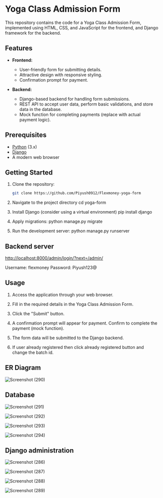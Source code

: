 # Yoga Class Admission Form

This repository contains the code for a Yoga Class Admission Form, implemented using HTML, CSS, and JavaScript for the frontend, and Django framework for the backend.

## Features

- **Frontend:**
  - User-friendly form for submitting details.
  - Attractive design with responsive styling.
  - Confirmation prompt for payment.

- **Backend:**
  - Django-based backend for handling form submissions.
  - REST API to accept user data, perform basic validations, and store data in the database.
  - Mock function for completing payments (replace with actual payment logic).

## Prerequisites

- [Python](https://www.python.org/) (3.x)
- [Django](https://www.djangoproject.com/)
- A modern web browser

## Getting Started

1. Clone the repository:

   ```bash
   git clone https://github.com/Piyush0912/Flexmoney-yoga-form

2. Navigate to the project directory
     cd yoga-form

3. Install Django (consider using a virtual environment)
     pip install django

4. Apply migrations:
   python manage.py migrate

5. Run the development server:
    python manage.py runserver

## Backend server

   [http://localhost:8000/admin/login/?next=/admin/](http://127.0.0.1:8000/admin/)

   Username: flexmoney
   Password: Piyush123@

## Usage

  1. Access the application through your web browser.

  2. Fill in the required details in the Yoga Class Admission Form.

  3. Click the "Submit" button.

  4. A confirmation prompt will appear for payment. Confirm to complete the payment (mock function).

  5. The form data will be submitted to the Django backend.

  6. If user already registered then click already registered button and change the batch id.
   
## ER Diagram
   

 
![Screenshot (290)](https://github.com/Piyush0912/Flexmoney-yoga-form/assets/90132390/816d1352-4a95-4956-a717-3ce0e2f17821)



## Database


![Screenshot (291)](https://github.com/Piyush0912/Flexmoney-yoga-form/assets/90132390/27fd74c3-6dab-420b-9e73-cd8d21309c41)


![Screenshot (292)](https://github.com/Piyush0912/Flexmoney-yoga-form/assets/90132390/357b3603-3e07-4dc8-b1b0-7bb802310141)


![Screenshot (293)](https://github.com/Piyush0912/Flexmoney-yoga-form/assets/90132390/0597531f-2846-4d70-aab5-252d8ad19306)


![Screenshot (294)](https://github.com/Piyush0912/Flexmoney-yoga-form/assets/90132390/fa508ff2-e9ca-4e54-9d65-30eba10bdd20)

## Django administration


![Screenshot (286)](https://github.com/Piyush0912/Flexmoney-yoga-form/assets/90132390/06e74f1d-edd2-4019-9865-f5a1df634c1a)

![Screenshot (287)](https://github.com/Piyush0912/Flexmoney-yoga-form/assets/90132390/1b35803e-3c13-4cdf-9f78-c051ada163dc)

![Screenshot (288)](https://github.com/Piyush0912/Flexmoney-yoga-form/assets/90132390/db3f324e-3bf1-4790-a341-bab7bb78cac0)

![Screenshot (289)](https://github.com/Piyush0912/Flexmoney-yoga-form/assets/90132390/5afc9fde-5633-487a-82dd-0893851cf086)


